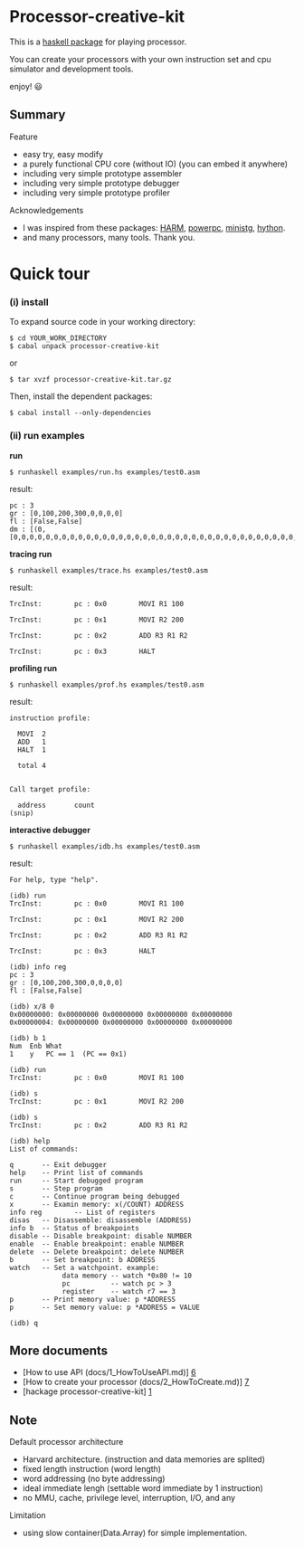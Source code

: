 Processor-creative-kit
======================

This is a [haskell package][1] for playing processor.

You can create your processors with your own instruction set and cpu simulator and development tools.

enjoy! :smiley:


Summary
-------

Feature
  - easy try, easy modify
  - a purely functional CPU core (without IO)  (you can embed it anywhere)
  - including very simple prototype assembler
  - including very simple prototype debugger
  - including very simple prototype profiler

Acknowledgements
  - I was inspired from these packages:
    [HARM][2],
    [powerpc][3],
    [ministg][4],
    [hython][5].
  - and many processors, many tools. Thank you.




Quick tour
======================

### (i) install

To expand source code in your working directory:

    $ cd YOUR_WORK_DIRECTORY
    $ cabal unpack processor-creative-kit

or

    $ tar xvzf processor-creative-kit.tar.gz

Then, install the dependent packages:

    $ cabal install --only-dependencies


### (ii) run examples

**run**

    $ runhaskell examples/run.hs examples/test0.asm

result:

    pc : 3
    gr : [0,100,200,300,0,0,0,0]
    fl : [False,False]
    dm : [(0,[0,0,0,0,0,0,0,0,0,0,0,0,0,0,0,0,0,0,0,0,0,0,0,0,0,0,0,0,0,0,0,0,0,0,0,0,0,0,0,0,0,0,0,0,0,0,0,0,0,0,0,0,0,0,0,0,0,0,0,0,0,0,0,0,0,0,0,0,0,0,0,0,0,0,0,0,0,0,0,0,0,0,0,0,0,0,0,0,0,0,0,0,0,0,0,0,0,0,0,0,0,0,0,0,0,0,0,0,0,0,0,0,0,0,0,0,0,0,0,0,0,0,0,0,0,0,0,0,0,0,0,0,0,0,0,0,0,0,0,0,0,0,0,0,0,0,0,0,0,0,0,0,0,0,0,0,0,0,0,0,0,0,0,0,0,0,0,0,0,0,0,0,0,0,0,0,0,0,0,0,0,0,0,0,0,0,0,0,0,0,0,0,0,0,0,0,0,0,0,0,0,0,0,0,0,0,0,0,0,0,0,0,0,0,0,0,0,0,0,0,0,0,0,0,0,0,0,0,0,0,0,0,0,0,0,0,0,0,0,0,0,0,0,0,0,0,0,0,0,0,0,0,0,0,0,0])]


**tracing run**

    $ runhaskell examples/trace.hs examples/test0.asm

result:

    TrcInst:        pc : 0x0        MOVI R1 100
    
    TrcInst:        pc : 0x1        MOVI R2 200
    
    TrcInst:        pc : 0x2        ADD R3 R1 R2
    
    TrcInst:        pc : 0x3        HALT


**profiling run**

    $ runhaskell examples/prof.hs examples/test0.asm

result:

    instruction profile:
    
      MOVI  2
      ADD   1
      HALT  1
    
      total 4
    
    
    Call target profile:
    
      address       count
    (snip)


**interactive debugger**

    $ runhaskell examples/idb.hs examples/test0.asm

result:

    For help, type "help".
    
    (idb) run
    TrcInst:        pc : 0x0        MOVI R1 100
    
    TrcInst:        pc : 0x1        MOVI R2 200
    
    TrcInst:        pc : 0x2        ADD R3 R1 R2
    
    TrcInst:        pc : 0x3        HALT
    
    (idb) info reg
    pc : 3
    gr : [0,100,200,300,0,0,0,0]
    fl : [False,False]
    
    (idb) x/8 0
    0x00000000: 0x00000000 0x00000000 0x00000000 0x00000000
    0x00000004: 0x00000000 0x00000000 0x00000000 0x00000000
    
    (idb) b 1
    Num  Enb What
    1    y   PC == 1  (PC == 0x1)
    
    (idb) run
    TrcInst:        pc : 0x0        MOVI R1 100
    
    (idb) s
    TrcInst:        pc : 0x1        MOVI R2 200
    
    (idb) s
    TrcInst:        pc : 0x2        ADD R3 R1 R2
    
    (idb) help
    List of commands:
    
    q       -- Exit debugger
    help    -- Print list of commands
    run     -- Start debugged program
    s       -- Step program
    c       -- Continue program being debugged
    x       -- Examin memory: x(/COUNT) ADDRESS
    info reg        -- List of registers
    disas   -- Disassemble: disassemble (ADDRESS)
    info b  -- Status of breakpoints
    disable -- Disable breakpoint: disable NUMBER
    enable  -- Enable breakpoint: enable NUMBER
    delete  -- Delete breakpoint: delete NUMBER
    b       -- Set breakpoint: b ADDRESS
    watch   -- Set a watchpoint. example:
                 data memory -- watch *0x80 != 10
                 pc          -- watch pc > 3
                 register    -- watch r7 == 3
    p       -- Print memory value: p *ADDRESS
    p       -- Set memory value: p *ADDRESS = VALUE
    
    (idb) q


More documents
--------------
  - [How to use API (docs/1_HowToUseAPI.md)] [6]
  - [How to create your processor (docs/2_HowToCreate.md)] [7]
  - [hackage processor-creative-kit] [1]



Note
----

Default processor architecture
  - Harvard architecture. (instruction and data memories are splited)
  - fixed length instruction (word length)
  - word addressing (no byte addressing)
  - ideal immediate lengh (settable word immediate by 1 instruction)
  - no MMU, cache, privilege level, interruption, I/O, and any


Limitation
  - using slow container(Data.Array) for simple implementation.


[1]: https://hackage.haskell.org/package/processor-creative-kit
[2]: https://hackage.haskell.org/package/HARM
[3]: https://hackage.haskell.org/package/powerpc
[4]: https://hackage.haskell.org/package/ministg
[5]: https://github.com/mattgreen/hython
[6]: https://github.com/takenobu-hs/processor-creative-kit/blob/master/docs/1_HowToUseAPI.md
[7]: https://github.com/takenobu-hs/processor-creative-kit/blob/master/docs/2_HowToCreate.md


